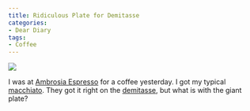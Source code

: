 ```yaml
---
title: Ridiculous Plate for Demitasse
categories:
- Dear Diary
tags:
- Coffee
---
```


![](/assets/posts/2011/Photo12.jpg)
  



I was at [Ambrosia Espresso](http://www.ambrosiaespresso.com/) for a coffee yesterday. I got my typical [macchiato](http://en.wikipedia.org/wiki/Caffè_macchiato). They got it right on the [demitasse](http://en.wikipedia.org/wiki/Demitasse), but what is with the giant plate?
